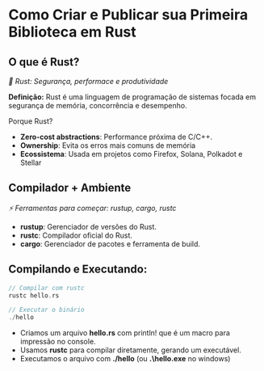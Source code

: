 # Como Criar e Publicar sua Primeira Biblioteca em Rust

## O que é Rust?
*📌 Rust: Segurança, performace e produtividade*

**Definição:** Rust é uma linguagem de programação de sistemas focada em segurança de memória, concorrência e desempenho.

Porque Rust?
- **Zero-cost abstractions**: Performance próxima de C/C++.
- **Ownership**: Evita os erros mais comuns de memória
- **Ecossistema**: Usada em projetos como Firefox, Solana, Polkadot e Stellar


## Compilador + Ambiente
*⚡ Ferramentas para começar: rustup, cargo, rustc*
- **rustup**: Gerenciador de versões do Rust.
- **rustc**: Compilador oficial do Rust.
- **cargo**: Gerenciador de pacotes e ferramenta de build.


## Compilando e Executando:

```rust
// Compilar com rustc
rustc hello.rs

// Executar o binário
./hello
```

- Criamos um arquivo **hello.rs** com println! que é um macro para impressão no console.
- Usamos **rustc** para compilar diretamente, gerando um executável.
- Executamos o arquivo com **./hello** (ou **.\hello.exe** no windows)